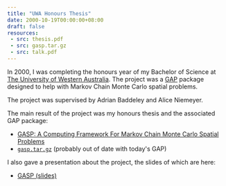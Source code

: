 ```yaml
---
title: "UWA Honours Thesis"
date: 2000-10-19T00:00:00+08:00
draft: false
resources:
 - src: thesis.pdf
 - src: gasp.tar.gz
 - src: talk.pdf
---
```


In 2000, I was completing the honours year of my Bachelor of Science
at [The University of Western Australia](https://www.uwa.edu.au/).
The project was a [GAP](https://www.gap-system.org/) package designed
to help with Markov Chain Monte Carlo spatial problems.

<!--more-->

The project was supervised by Adrian Baddeley and Alice Niemeyer.

The main result of the project was my honours thesis and the
associated GAP package:

* [GASP: A Computing Framework For Markov Chain Monte Carlo Spatial Problems](thesis.pdf)
* [`gasp.tar.gz`](gasp.tar.gz) (probably out of date with today's GAP)

I also gave a presentation about the project, the slides of which are
here:

* [GASP (slides)](talk.pdf)
